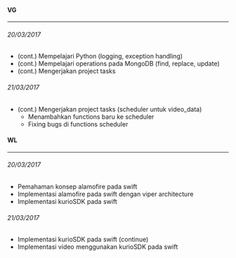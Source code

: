 #### VG
---

###### 20/03/2017
* (cont.) Mempelajari Python (logging, exception handling)
* (cont.) Mempelajari operations pada MongoDB (find, replace, update)
* (cont.) Mengerjakan project tasks

###### 21/03/2017
* (cont.) Mengerjakan project tasks (scheduler untuk video_data)
    * Menambahkan functions baru ke scheduler
    * Fixing bugs di functions scheduler

#### WL
---

###### 20/03/2017
* Pemahaman konsep alamofire pada swift
* Implementasi alamofire pada swift dengan viper architecture
* Implementasi kurioSDK pada swift

###### 21/03/2017
* Implementasi kurioSDK pada swift (continue)
* Implementasi video menggunakan kurioSDK pada swift
